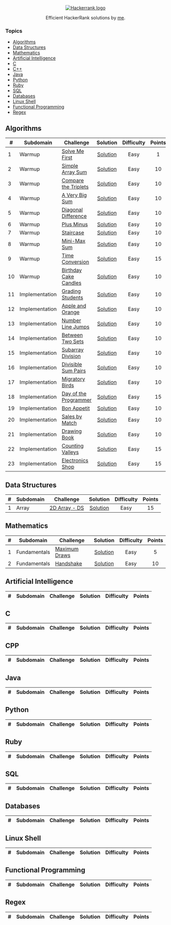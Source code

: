<p align="center"><a href="https://www.hackerrank.com/algorodev"><img src="https://i0.wp.com/gradsingames.com/wp-content/uploads/2016/05/856771_668224053197841_1943699009_o.png" alt="Hackerrank logo"></a></p>
<p align="center">Efficient HackerRank solutions by <a href="https://www.hackerrank.com/algorodev">me</a>.</p>

### Topics

- [Algorithms](#algorithms)
- [Data Structures](#data-structures)
- [Mathematics](#mathematics)
- [Artificial Intelligence](#artificial-intelligence)
- [C](#c)
- [C++](#cpp)
- [Java](#java)
- [Python](#python)
- [Ruby](#ruby)
- [SQL](#sql)
- [Databases](#databases)
- [Linux Shell](#linux-shell)
- [Functional Programming](#functional-programming)
- [Regex](#regex)

## Algorithms

| #  | Subdomain      | Challenge                                                                            |                                                                     Solution                                                                      | Difficulty | Points |
|----|----------------|--------------------------------------------------------------------------------------|:-------------------------------------------------------------------------------------------------------------------------------------------------:|:----------:|:------:|
| 1  | Warmup         | [Solve Me First](https://www.hackerrank.com/challenges/solve-me-first)               |           [Solution](https://github.com/algorodev/hackerrank-challenges/blob/master/algorithms/warmup/solve-me-first/solve-me-first.js)           |    Easy    |   1    |
| 2  | Warmup         | [Simple Array Sum](https://www.hackerrank.com/challenges/simple-array-sum)           |         [Solution](https://github.com/algorodev/hackerrank-challenges/blob/master/algorithms/warmup/simple-array-sum/simple-array-sum.js)         |    Easy    |   10   |
| 3  | Warmup         | [Compare the Triplets](https://www.hackerrank.com/challenges/compare-the-triplets)   |     [Solution](https://github.com/algorodev/hackerrank-challenges/blob/master/algorithms/warmup/compare-the-triplets/compare-the-triplets.js)     |    Easy    |   10   |
| 4  | Warmup         | [A Very Big Sum](https://www.hackerrank.com/challenges/a-very-big-sum)               | [Solution](https://github.com/algorodev/hackerrank-challenges/blob/master/algorithms/warmup/a-very-big-sum/a-very-big-sumdiagonal-difference.js)  |    Easy    |   10   |
| 5  | Warmup         | [Diagonal Difference](https://www.hackerrank.com/challenges/diagonal-difference)     |      [Solution](https://github.com/algorodev/hackerrank-challenges/blob/master/algorithms/warmup/diagonal-difference/diagonal-difference.js)      |    Easy    |   10   |
| 6  | Warmup         | [Plus Minus](https://www.hackerrank.com/challenges/plus-minus)                       |               [Solution](https://github.com/algorodev/hackerrank-challenges/blob/master/algorithms/warmup/plus-minus/plus-minus.js)               |    Easy    |   10   |
| 7  | Warmup         | [Staircase](https://www.hackerrank.com/challenges/staircase)                         |                [Solution](https://github.com/algorodev/hackerrank-challenges/blob/master/algorithms/warmup/staircase/staircase.js)                |    Easy    |   10   |
| 8  | Warmup         | [Mini-Max Sum](https://www.hackerrank.com/challenges/mini-max-sum)                   |             [Solution](https://github.com/algorodev/hackerrank-challenges/blob/master/algorithms/warmup/mini-max-sum/mini-max-sum.js)             |    Easy    |   10   |
| 9  | Warmup         | [Time Conversion](https://www.hackerrank.com/challenges/time-conversion)             |          [Solution](https://github.com/algorodev/hackerrank-challenges/blob/master/algorithms/warmup/time-conversion/time-conversion.js)          |    Easy    |   15   |
| 10 | Warmup         | [Birthday Cake Candles](https://www.hackerrank.com/challenges/birthday-cake-candles) |    [Solution](https://github.com/algorodev/hackerrank-challenges/blob/master/algorithms/warmup/birthday-cake-candles/birthday-cake-candles.js)    |    Easy    |   10   |
| 11 | Implementation | [Grading Students](https://www.hackerrank.com/challenges/grading)                    |     [Solution](https://github.com/algorodev/hackerrank-challenges/blob/master/algorithms/implementation/grading-students/grading-students.js)     |    Easy    |   10   |
| 12 | Implementation | [Apple and Orange](https://www.hackerrank.com/challenges/apple-and-orange)           | [Solution](https://github.com/algorodev/hackerrank-challenges/blob/master/algorithms/implementation/apple-and-orange/count-apples-and-oranges.js) |    Easy    |   10   |
| 13 | Implementation | [Number Line Jumps](https://www.hackerrank.com/challenges/number-line-jumps)         |        [Solution](https://github.com/algorodev/hackerrank-challenges/blob/master/algorithms/implementation/number-line-jumps/kangaroo.js)         |    Easy    |   10   |
| 14 | Implementation | [Between Two Sets](https://www.hackerrank.com/challenges/between-two-sets)           |       [Solution](https://github.com/algorodev/hackerrank-challenges/blob/master/algorithms/implementation/between-two-sets/get-total-x.js)        |    Easy    |   10   |
| 15 | Implementation | [Subarray Division](https://www.hackerrank.com/challenges/the-birthday-bar)          |        [Solution](https://github.com/algorodev/hackerrank-challenges/blob/master/algorithms/implementation/subarray-division/birthday.js)         |    Easy    |   10   |
| 16 | Implementation | [Divisible Sum Pairs](https://www.hackerrank.com/challenges/divisible-sum-pairs)     |  [Solution](https://github.com/algorodev/hackerrank-challenges/blob/master/algorithms/implementation/divisible-sum-pairs/divisible-sum-pairs.js)  |    Easy    |   10   |
| 17 | Implementation | [Migratory Birds](https://www.hackerrank.com/challenges/migratory-birds)             |      [Solution](https://github.com/algorodev/hackerrank-challenges/blob/master/algorithms/implementation/migratory-birds/migratory-birds.js)      |    Easy    |   10   |
| 18 | Implementation | [Day of the Programmer](https://www.hackerrank.com/challenges/day-of-the-programmer) |  [Solution](https://github.com/algorodev/hackerrank-challenges/blob/master/algorithms/implementation/day-of-the-programmer/day-of-programmer.js)  |    Easy    |   15   |
| 19 | Implementation | [Bon Appetit](https://www.hackerrank.com/challenges/bon-appetit)                     |         [Solution](https://github.com/algorodev/hackerrank-challenges/blob/master/algorithms/implementation/bill-division/bon-appetit.js)         |    Easy    |   10   |
| 20 | Implementation | [Sales by Match](https://www.hackerrank.com/challenges/sock-merchant)                |       [Solution](https://github.com/algorodev/hackerrank-challenges/blob/master/algorithms/implementation/sales-by-match/sock-merchant.js)        |    Easy    |   10   |
| 21 | Implementation | [Drawing Book](https://www.hackerrank.com/challenges/drawing-book)                   |          [Solution](https://github.com/algorodev/hackerrank-challenges/blob/master/algorithms/implementation/drawing-book/page-count.js)          |    Easy    |   10   |
| 22 | Implementation | [Counting Valleys](https://www.hackerrank.com/challenges/counting-valleys)           |     [Solution](https://github.com/algorodev/hackerrank-challenges/blob/master/algorithms/implementation/counting-valleys/counting-valleys.js)     |    Easy    |   15   |
| 23 | Implementation | [Electronics Shop](https://www.hackerrank.com/challenges/electronics-shop)           |     [Solution](https://github.com/algorodev/hackerrank-challenges/blob/master/algorithms/implementation/electronics-shop/get-money-spent.js)      |    Easy    |   15   |

## Data Structures

| # | Subdomain | Challenge                                                       |                                                            Solution                                                            | Difficulty | Points |
|---|-----------|-----------------------------------------------------------------|:------------------------------------------------------------------------------------------------------------------------------:|:----------:|:------:|
| 1 | Array     | [2D Array - DS](https://www.hackerrank.com/challenges/2d-array) | [Solution](https://github.com/algorodev/hackerrank-challenges/blob/master/data-structures/arrays/2d-array-ds/hourglass-sum.js) |    Easy    |   15   |

## Mathematics

| # | Subdomain    | Challenge                                                            |                                                              Solution                                                              | Difficulty | Points |
|---|--------------|----------------------------------------------------------------------|:----------------------------------------------------------------------------------------------------------------------------------:|:----------:|:------:|
| 1 | Fundamentals | [Maximum Draws](https://www.hackerrank.com/challenges/maximum-draws) | [Solution](https://github.com/algorodev/hackerrank-challenges/blob/master/mathematics/fundamentals/maximum-draws/maximum-draws.js) |    Easy    |   5    |
| 2 | Fundamentals | [Handshake](https://www.hackerrank.com/challenges/handshake)         |     [Solution](https://github.com/algorodev/hackerrank-challenges/blob/master/mathematics/fundamentals/handshake/handshake.js)     |    Easy    |   10   |

## Artificial Intelligence

| # | Subdomain | Challenge | Solution | Difficulty | Points |
|---|-----------|-----------|:--------:|:----------:|:------:|

## C

| # | Subdomain | Challenge | Solution | Difficulty | Points |
|---|-----------|-----------|:--------:|:----------:|:------:|

## CPP

| # | Subdomain | Challenge | Solution | Difficulty | Points |
|---|-----------|-----------|:--------:|:----------:|:------:|

## Java

| # | Subdomain | Challenge | Solution | Difficulty | Points |
|---|-----------|-----------|:--------:|:----------:|:------:|

## Python

| # | Subdomain | Challenge | Solution | Difficulty | Points |
|---|-----------|-----------|:--------:|:----------:|:------:|

## Ruby

| # | Subdomain | Challenge | Solution | Difficulty | Points |
|---|-----------|-----------|:--------:|:----------:|:------:|

## SQL

| # | Subdomain | Challenge | Solution | Difficulty | Points |
|---|-----------|-----------|:--------:|:----------:|:------:|

## Databases

| # | Subdomain | Challenge | Solution | Difficulty | Points |
|---|-----------|-----------|:--------:|:----------:|:------:|

## Linux Shell

| # | Subdomain | Challenge | Solution | Difficulty | Points |
|---|-----------|-----------|:--------:|:----------:|:------:|

## Functional Programming

| # | Subdomain | Challenge | Solution | Difficulty | Points |
|---|-----------|-----------|:--------:|:----------:|:------:|

## Regex

| # | Subdomain | Challenge | Solution | Difficulty | Points |
|---|-----------|-----------|:--------:|:----------:|:------:|
